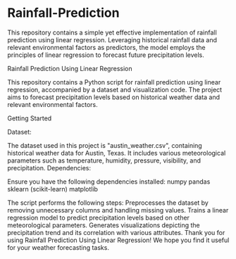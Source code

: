# Rainfall-Prediction
This repository contains a simple yet effective implementation of rainfall prediction using linear regression. Leveraging historical rainfall data and relevant environmental factors as predictors, the model employs the principles of linear regression to forecast future precipitation levels.
<p> Rainfall Prediction Using Linear Regression

This repository contains a Python script for rainfall prediction using linear regression, accompanied by a dataset and visualization code. The project aims to forecast precipitation levels based on historical weather data and relevant environmental factors.

Getting Started

Dataset:

The dataset used in this project is "austin_weather.csv", containing historical weather data for Austin, Texas. It includes various meteorological parameters such as temperature, humidity, pressure, visibility, and precipitation.
Dependencies:

Ensure you have the following dependencies installed:
numpy
pandas
sklearn (scikit-learn)
matplotlib

The script performs the following steps:
Preprocesses the dataset by removing unnecessary columns and handling missing values.
Trains a linear regression model to predict precipitation levels based on other meteorological parameters.
Generates visualizations depicting the precipitation trend and its correlation with various attributes.
Thank you for using Rainfall Prediction Using Linear Regression! We hope you find it useful for your weather forecasting tasks.</p>
